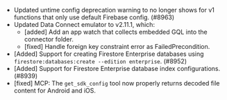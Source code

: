 - Updated untime config deprecation warning to no longer shows for v1 functions that only use default Firebase config. (#8963)
- Updated Data Connect emulator to v2.11.1, which:
  - [added] Add an app watch that collects embedded GQL into the connector folder.
  - [fixed] Handle foreign key constraint error as FailedPrecondition.
- [Added] Support for creating Firestore Enterprise databases using `firestore:databases:create --edition enterprise`. (#8952)
- [Added] Support for Firestore Enterprise database index configurations. (#8939)
- [fixed] MCP: The `get_sdk_config` tool now properly returns decoded file content for Android and iOS.
